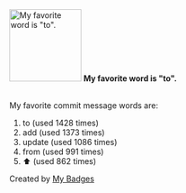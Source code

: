 <img src="https://my-badges.github.io/my-badges/favorite-word.png" alt="My favorite word is &quot;to&quot;." title="My favorite word is &quot;to&quot;." width="128">
<strong>My favorite word is &quot;to&quot;.</strong>
<br><br>

My favorite commit message words are:

1. to (used 1428 times)
2. add (used 1373 times)
3. update (used 1086 times)
4. from (used 991 times)
5. :arrow_up: (used 862 times)


Created by <a href="https://github.com/my-badges/my-badges">My Badges</a>